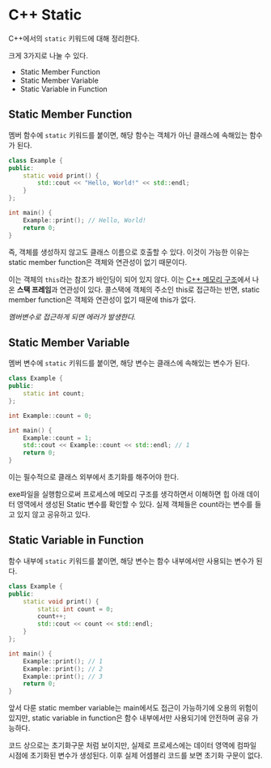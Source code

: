 # C++ Static

C++에서의 `static` 키워드에 대해 정리한다.

크게 3가지로 나눌 수 있다.

- Static Member Function
- Static Member Variable
- Static Variable in Function

## Static Member Function

멤버 함수에 `static` 키워드를 붙이면, 해당 함수는 객체가 아닌 클래스에 속해있는 함수가 된다.

```cpp
class Example {
public:
    static void print() {
        std::cout << "Hello, World!" << std::endl;
    }
};

int main() {
    Example::print(); // Hello, World!
    return 0;
}
```

즉, 객체를 생성하지 않고도 클래스 이름으로 호출할 수 있다. 이것이 가능한 이유는 static member function은 객체와 연관성이 없기 때문이다.

이는 객체의 `this`라는 참조가 바인딩이 되어 있지 않다. 이는 [C++ 메모리 구조](../MemoryStructure/README.md)에서 나온 **스택 프레임**과 연관성이 있다. 콜스택에 객체의 주소인 this로 접근하는 반면, static member function은 객체와 연관성이 없기 때문에 this가 없다.

*멤버변수로 접근하게 되면 에러가 발생한다.*

## Static Member Variable

멤버 변수에 `static` 키워드를 붙이면, 해당 변수는 클래스에 속해있는 변수가 된다.

```cpp
class Example {
public:
    static int count;
};

int Example::count = 0;

int main() {
    Example::count = 1;
    std::cout << Example::count << std::endl; // 1
    return 0;
}
```

이는 필수적으로 클래스 외부에서 초기화를 해주어야 한다.

exe파일을 실행함으로써 프로세스에 메모리 구조를 생각하면서 이해하면 힙 아래 데이터 영역에서 생성된 Static 변수를 확인할 수 있다. 실제 객체들은 count라는 변수를 들고 있지 않고 공유하고 있다.

## Static Variable in Function

함수 내부에 `static` 키워드를 붙이면, 해당 변수는 함수 내부에서만 사용되는 변수가 된다.

```cpp
class Example {
public:
    static void print() {
        static int count = 0;
        count++;
        std::cout << count << std::endl;
    }
};

int main() {
    Example::print(); // 1
    Example::print(); // 2
    Example::print(); // 3
    return 0;
}
```

앞서 다룬 static member variable는 main에서도 접근이 가능하기에 오용의 위험이 있지만, static variable in function은 함수 내부에서만 사용되기에 안전하며 공유 가능하다.

코드 상으로는 초기화구문 처럼 보이지만, 실제로 프로세스에는 데이터 영역에 컴파일 시점에 초기화된 변수가 생성된다. 이후 실제 어셈블리 코드를 보면 초기화 구문이 없다.